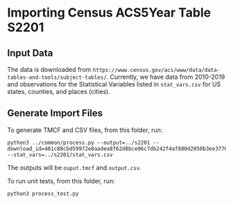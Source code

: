 # Importing Census ACS5Year Table S2201

## Input Data

The data is downloaded from
`https://www.census.gov/acs/www/data/data-tables-and-tools/subject-tables/`.
Currently, we have data from 2010-2019 and observations for the Statistical
Variables listed in
`stat_vars.csv` for US states, counties, and places (cities).

## Generate Import Files

To generate TMCF and CSV files, from this folder, run:

```
python3 ../common/process.py --output=../s2201 --download_id=481c88cbd59972e8aadea8f62d8bce06c7db242f4af880d2050b3ee377612286 --stat_vars=../s2201/stat_vars.csv
```

The outputs will be
`ouput.tmcf` and `output.csv`.

To run unit tests, from this folder, run:

```
python3 process_test.py
```
